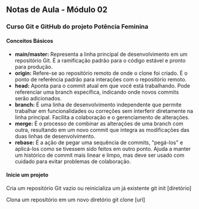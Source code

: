 ## Notas de Aula - Módulo 02

### Curso Git e GitHub do projeto Potência Feminina

#### Conceitos Básicos

- **main/master:** Representa a linha principal de desenvolvimento em um repositório Git. É a ramificação padrão para o código estável e pronto para produção.
- **origin:** Refere-se ao repositório remoto de onde o clone foi criado. É o ponto de referência padrão para interações com o repositório remoto.
- **head:** Aponta para o commit atual em que você está trabalhando. Pode referenciar uma branch específica, indicando onde novos commits serão adicionados.
- **branch:** É uma linha de desenvolvimento independente que permite trabalhar em funcionalidades ou correções sem interferir diretamente na linha principal. Facilita a colaboração e o gerenciamento de alterações.
- **merge:** É o processo de combinar as alterações de uma branch com outra, resultando em um novo commit que integra as modificações das duas linhas de desenvolvimento.
- **rebase:** É a ação de pegar uma sequência de commits, "pegá-los" e aplicá-los como se tivessem sido feitos em outro ponto. Ajuda a manter um histórico de commit mais linear e limpo, mas deve ser usado com cuidado para evitar problemas de colaboração.

#### Inicie um projeto
Cria um repositório Git vazio ou reinicializa um já existente
git init [diretório]

Clona um repositório em um novo diretório
git clone [url]